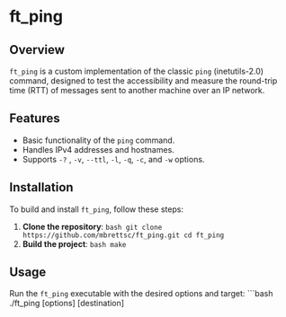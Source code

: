 # ft_ping

## Overview

`ft_ping` is a custom implementation of the classic `ping` (inetutils-2.0) command, designed to test the accessibility and measure the round-trip time (RTT) of messages sent to another machine over an IP network.

## Features

-   Basic functionality of the `ping` command.
-   Handles IPv4 addresses and hostnames.
-   Supports `-?` , `-v`, `--ttl`, `-l`, `-q`, `-c`, and `-w` options.


## Installation
 To build and install `ft_ping`, follow these steps: 
 1. **Clone the repository**: ```bash git clone https://github.com/mbrettsc/ft_ping.git cd ft_ping ``` 
 2. **Build the project**: ```bash make ```
    
## Usage 
Run the `ft_ping` executable with the desired options and target: ```bash ./ft_ping [options] [destination]

